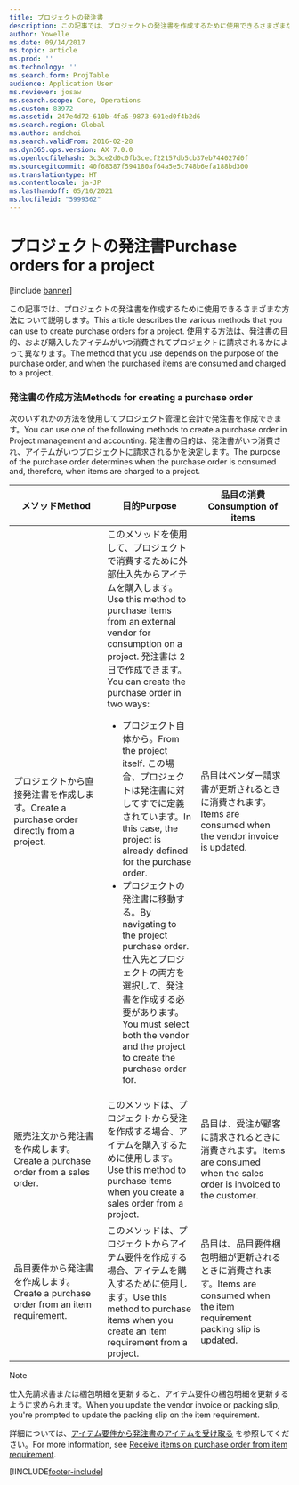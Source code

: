 ```yaml
---
title: プロジェクトの発注書
description: この記事では、プロジェクトの発注書を作成するために使用できるさまざまな方法について説明します。 使用する方法は、発注書の目的、および購入したアイテムがいつ消費されてプロジェクトに請求されるかによって異なります。
author: Yowelle
ms.date: 09/14/2017
ms.topic: article
ms.prod: ''
ms.technology: ''
ms.search.form: ProjTable
audience: Application User
ms.reviewer: josaw
ms.search.scope: Core, Operations
ms.custom: 83972
ms.assetid: 247e4d72-610b-4fa5-9873-601ed0f4b2d6
ms.search.region: Global
ms.author: andchoi
ms.search.validFrom: 2016-02-28
ms.dyn365.ops.version: AX 7.0.0
ms.openlocfilehash: 3c3ce2d0c0fb3cecf22157db5cb37eb744027d0f
ms.sourcegitcommit: 40f68387f594180af64a5e5c748b6efa188bd300
ms.translationtype: HT
ms.contentlocale: ja-JP
ms.lasthandoff: 05/10/2021
ms.locfileid: "5999362"
---
```

# <a name="purchase-orders-for-a-project"></a><span data-ttu-id="60e78-104">プロジェクトの発注書</span><span class="sxs-lookup"><span data-stu-id="60e78-104">Purchase orders for a project</span></span>

[!include [banner](../includes/banner.md)]

<span data-ttu-id="60e78-105">この記事では、プロジェクトの発注書を作成するために使用できるさまざまな方法について説明します。</span><span class="sxs-lookup"><span data-stu-id="60e78-105">This article describes the various methods that you can use to create purchase orders for a project.</span></span> <span data-ttu-id="60e78-106">使用する方法は、発注書の目的、および購入したアイテムがいつ消費されてプロジェクトに請求されるかによって異なります。</span><span class="sxs-lookup"><span data-stu-id="60e78-106">The method that you use depends on the purpose of the purchase order, and when the purchased items are consumed and charged to a project.</span></span>

### <a name="methods-for-creating-a-purchase-order"></a><span data-ttu-id="60e78-107">発注書の作成方法</span><span class="sxs-lookup"><span data-stu-id="60e78-107">Methods for creating a purchase order</span></span>

<span data-ttu-id="60e78-108">次のいずれかの方法を使用してプロジェクト管理と会計で発注書を作成できます。</span><span class="sxs-lookup"><span data-stu-id="60e78-108">You can use one of the following methods to create a purchase order in Project management and accounting.</span></span> <span data-ttu-id="60e78-109">発注書の目的は、発注書がいつ消費され、アイテムがいつプロジェクトに請求されるかを決定します。</span><span class="sxs-lookup"><span data-stu-id="60e78-109">The purpose of the purchase order determines when the purchase order is consumed and, therefore, when items are charged to a project.</span></span>

<table>
<colgroup>
<col width="33%" />
<col width="33%" />
<col width="33%" />
</colgroup>
<thead>
<tr class="header">
<th><span data-ttu-id="60e78-110">メソッド</span><span class="sxs-lookup"><span data-stu-id="60e78-110">Method</span></span></th>
<th><span data-ttu-id="60e78-111">目的</span><span class="sxs-lookup"><span data-stu-id="60e78-111">Purpose</span></span></th>
<th><span data-ttu-id="60e78-112">品目の消費</span><span class="sxs-lookup"><span data-stu-id="60e78-112">Consumption of items</span></span></th>
</tr>
</thead>
<tbody>
<tr class="odd">
<td><span data-ttu-id="60e78-113">プロジェクトから直接発注書を作成します。</span><span class="sxs-lookup"><span data-stu-id="60e78-113">Create a purchase order directly from a project.</span></span></td>
<td><span data-ttu-id="60e78-114">このメソッドを使用して、プロジェクトで消費するために外部仕入先からアイテムを購入します。</span><span class="sxs-lookup"><span data-stu-id="60e78-114">Use this method to purchase items from an external vendor for consumption on a project.</span></span> <span data-ttu-id="60e78-115">発注書は 2 日で作成できます。</span><span class="sxs-lookup"><span data-stu-id="60e78-115">You can create the purchase order in two ways:</span></span>
<ul>
<li><span data-ttu-id="60e78-116">プロジェクト自体から。</span><span class="sxs-lookup"><span data-stu-id="60e78-116">From the project itself.</span></span> <span data-ttu-id="60e78-117">この場合、プロジェクトは発注書に対してすでに定義されています。</span><span class="sxs-lookup"><span data-stu-id="60e78-117">In this case, the project is already defined for the purchase order.</span></span></li>
<li><span data-ttu-id="60e78-118">プロジェクトの発注書に移動する。</span><span class="sxs-lookup"><span data-stu-id="60e78-118">By navigating to the project purchase order.</span></span> <span data-ttu-id="60e78-119">仕入先とプロジェクトの両方を選択して、発注書を作成する必要があります。</span><span class="sxs-lookup"><span data-stu-id="60e78-119">You must select both the vendor and the project to create the purchase order for.</span></span></li>
</ul></td>
<td><span data-ttu-id="60e78-120">品目はベンダー請求書が更新されるときに消費されます。</span><span class="sxs-lookup"><span data-stu-id="60e78-120">Items are consumed when the vendor invoice is updated.</span></span></td>
</tr>
<tr class="even">
<td><span data-ttu-id="60e78-121">販売注文から発注書を作成します。</span><span class="sxs-lookup"><span data-stu-id="60e78-121">Create a purchase order from a sales order.</span></span></td>
<td><span data-ttu-id="60e78-122">このメソッドは、プロジェクトから受注を作成する場合、アイテムを購入するために使用します。</span><span class="sxs-lookup"><span data-stu-id="60e78-122">Use this method to purchase items when you create a sales order from a project.</span></span></td>
<td><span data-ttu-id="60e78-123">品目は、受注が顧客に請求されるときに消費されます。</span><span class="sxs-lookup"><span data-stu-id="60e78-123">Items are consumed when the sales order is invoiced to the customer.</span></span></td>
</tr>
<tr class="odd">
<td><span data-ttu-id="60e78-124">品目要件から発注書を作成します。</span><span class="sxs-lookup"><span data-stu-id="60e78-124">Create a purchase order from an item requirement.</span></span></td>
<td><span data-ttu-id="60e78-125">このメソッドは、プロジェクトからアイテム要件を作成する場合、アイテムを購入するために使用します。</span><span class="sxs-lookup"><span data-stu-id="60e78-125">Use this method to purchase items when you create an item requirement from a project.</span></span></td>
<td><span data-ttu-id="60e78-126">品目は、品目要件梱包明細が更新されるときに消費されます。</span><span class="sxs-lookup"><span data-stu-id="60e78-126">Items are consumed when the item requirement packing slip is updated.</span></span></td>
</tr>
</tbody>
</table>

> [!NOTE] 
> <span data-ttu-id="60e78-127">仕入先請求書または梱包明細を更新すると、アイテム要件の梱包明細を更新するように求められます。</span><span class="sxs-lookup"><span data-stu-id="60e78-127">When you update the vendor invoice or packing slip, you're prompted to update the packing slip on the item requirement.</span></span>

<span data-ttu-id="60e78-128">詳細については、[アイテム要件から発注書のアイテムを受け取る](tasks/receive-items-purchase-order-item-requirement.md) を参照してください。</span><span class="sxs-lookup"><span data-stu-id="60e78-128">For more information, see [Receive items on purchase order from item requirement](tasks/receive-items-purchase-order-item-requirement.md).</span></span>



[!INCLUDE[footer-include](../includes/footer-banner.md)]